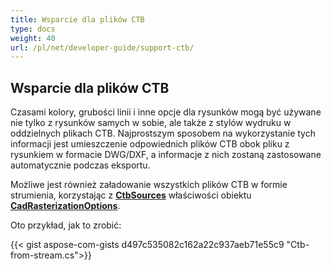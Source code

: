 ```yaml
---
title: Wsparcie dla plików CTB
type: docs
weight: 40
url: /pl/net/developer-guide/support-ctb/
---
```


## **Wsparcie dla plików CTB**

Czasami kolory, grubości linii i inne opcje dla rysunków mogą być używane nie tylko z rysunków samych w sobie, ale także z stylów wydruku w oddzielnych plikach CTB. 
Najprostszym sposobem na wykorzystanie tych informacji jest umieszczenie odpowiednich plików CTB obok pliku z rysunkiem w formacie DWG/DXF, a informacje z nich zostaną zastosowane
automatycznie podczas eksportu.

Możliwe jest również załadowanie wszystkich plików CTB w formie strumienia, korzystając z 
[**CtbSources**](https://reference.aspose.com/cad/net/aspose.cad.imageoptions/cadrasterizationoptions/ctbsources/) właściwości obiektu 
[**CadRasterizationOptions**](https://reference.aspose.com/cad/net/aspose.cad.imageoptions/cadrasterizationoptions/).

Oto przykład, jak to zrobić:
 
{{< gist aspose-com-gists d497c535082c162a22c937aeb71e55c9 "Ctb-from-stream.cs">}}

